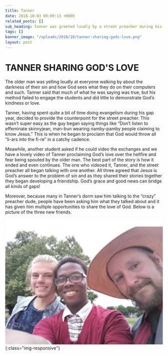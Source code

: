 ```yaml
---
title: Tanner
date: 2018-10-03 09:09:13 +0000
related_posts: []
sub_heading: Tanner was greeted loudly by a street preacher during his orientation week.
tags: []
banner_image: "/uploads/2018/10/tanner-sharing-gods-love.png"
layout: post
---
```


# TANNER SHARING GOD'S LOVE

The older man was yelling loudly at everyone walking by about the darkness of their sin and how God sees what they do on their computers and such. Tanner said that much of what he was saying was true, but his method failed to engage the students and did little to demonstrate God’s kindness or love. 
<!--break-->
Tanner, having spent quite a bit of time doing evangelism during his gap year, decided to provide the counterpoint for the street preacher. This wasn’t super easy as the guy began saying things like “Don’t listen to effeminate skinnyjean, man-bun wearing namby-pamby people claiming to know Jesus.” This is when he began to proclaim that God would throw all “li-ars into the fi-re” in a catchy cadence. 

Meawhile, another student asked if he could video the exchanges and we have a lovely video of Tanner proclaiming God’s love over the hellfire and fear being spouted by the older man. The best part of the story is how it ended and even continues. The one who videoed it, Tanner, and the street preacher all began talking with one  another. All three agreed that Jesus is God’s answer to the problem of sin and as they shared their stories together they began developing a friendship. God’s grace and good news can bridge all kinds of gaps! 

Moreover, because many in Tanner’s dorm saw him talking to the “crazy” preacher dude, people have been asking him what they talked about and it has given him multiple opportunities to share the love of God. Below is a picture of the three new friends. 


![Tanner sharing God's love](/uploads/2018/10/tanner-sharing-gods-love.png){:class="img-responsive"}
